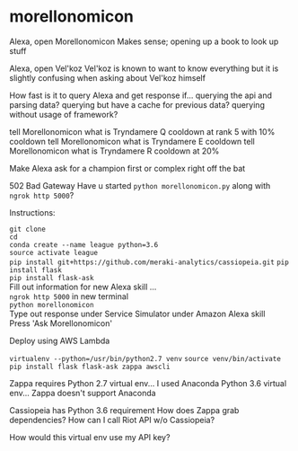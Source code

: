 # morellonomicon

Alexa, open Morellonomicon
Makes sense; opening up a book to look up stuff

Alexa, open Vel'koz
Vel'koz is known to want to know everything
but it is slightly confusing when asking about Vel'koz himself

How fast is it to query Alexa and get response if...
querying the api and parsing data?
querying but have a cache for previous data?
querying without usage of framework?

tell Morellonomicon what is Tryndamere Q cooldown at rank 5 with 10% cooldown
tell Morellonomicon what is Tryndamere E cooldown 
tell Morellonomicon what is Tryndamere R cooldown at 20%


Make Alexa ask for a champion first or complex right off the bat



502 Bad Gateway 
Have u started `python morellonomicon.py` along with `ngrok http 5000`?

Instructions:  

`git clone`   
`cd`  
`conda create --name league python=3.6`   
`source activate league`    
`pip install git+https://github.com/meraki-analytics/cassiopeia.git`
`pip install flask`  
`pip install flask-ask`  
Fill out information for new Alexa skill ...  
`ngrok http 5000` in new terminal    
`python morellonomicon`    
Type out response under Service Simulator under Amazon Alexa skill  
Press 'Ask Morellonomicon'    

Deploy using AWS Lambda

`virtualenv --python=/usr/bin/python2.7 venv`
`source venv/bin/activate`
`pip install flask flask-ask zappa awscli`


Zappa requires Python 2.7 virtual env...
I used Anaconda Python 3.6 virtual env...
Zappa doesn't support Anaconda

Cassiopeia has Python 3.6 requirement
How does Zappa grab dependencies?
How can I call Riot API w/o Cassiopeia?

How would this virtual env use my API key?




